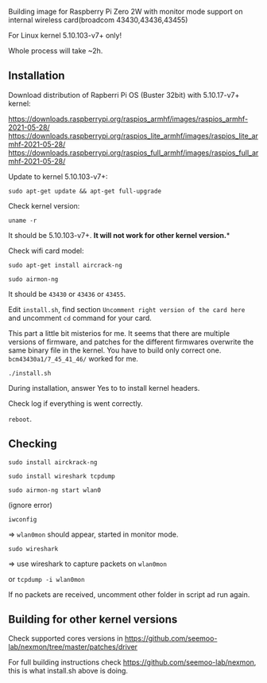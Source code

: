 Building image for Raspberry Pi Zero 2W with monitor mode support on internal wireless card(broadcom 43430,43436,43455)

For Linux kernel 5.10.103-v7+ only!

Whole process will take ~2h.

Installation
-
Download distribution of Rapberri Pi OS (Buster 32bit) with 5.10.17-v7+ kernel:

https://downloads.raspberrypi.org/raspios_armhf/images/raspios_armhf-2021-05-28/
https://downloads.raspberrypi.org/raspios_lite_armhf/images/raspios_lite_armhf-2021-05-28/
https://downloads.raspberrypi.org/raspios_full_armhf/images/raspios_full_armhf-2021-05-28/

Update to kernel 5.10.103-v7+:

```sudo apt-get update && apt-get full-upgrade```

Check kernel version:

```uname -r```

It should be 5.10.103-v7+. **It will not work for other kernel version.***

Check wifi card model:

```sudo apt-get install aircrack-ng```

```sudo airmon-ng```

It should be ```43430``` or ```43436``` or ```43455```.

Edit ```install.sh```, find section ```Uncomment right version of the card here``` and uncomment ```cd``` command for your card.

This part a little bit misterios for me. It seems that there are multiple versions of firmware, and patches for the different firmwares overwrite the same binary file in the kernel. You have to build only correct one.
```bcm43430a1/7_45_41_46/``` worked for me.


```./install.sh```

During installation, answer Yes to to install kernel headers.

Check log if everything is went correctly.

```reboot```.


Checking
-
```sudo install airckrack-ng```

```sudo install wireshark tcpdump```

```sudo airmon-ng start wlan0```

(ignore error)

```iwconfig```

=> ```wlan0mon``` should appear, started in monitor mode.

```sudo wireshark```

=> use wireshark to capture packets on ```wlan0mon```

or ```tcpdump -i wlan0mon```

If no packets are received, uncomment other folder in script ad run again.

Building for other kernel versions
-

Check supported cores versions in https://github.com/seemoo-lab/nexmon/tree/master/patches/driver

For full building instructions check  https://github.com/seemoo-lab/nexmon, this is what install.sh above is doing.
